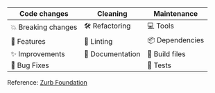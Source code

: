 | Code changes  | Cleaning  | Maintenance |
| ------------- | --------- | ----------- |
| 💥 Breaking changes | 🛠️ Refactoring | 💻 Tools |
| 🚀 Features | 💎 Linting | 📦 Dependencies |
| ✨ Improvements | 📖 Documentation | 🚚 Build files |
| 🐛 Bug Fixes |  | 🚨 Tests |

Reference: [Zurb Foundation](https://github.com/zurb/foundation-sites/releases)
